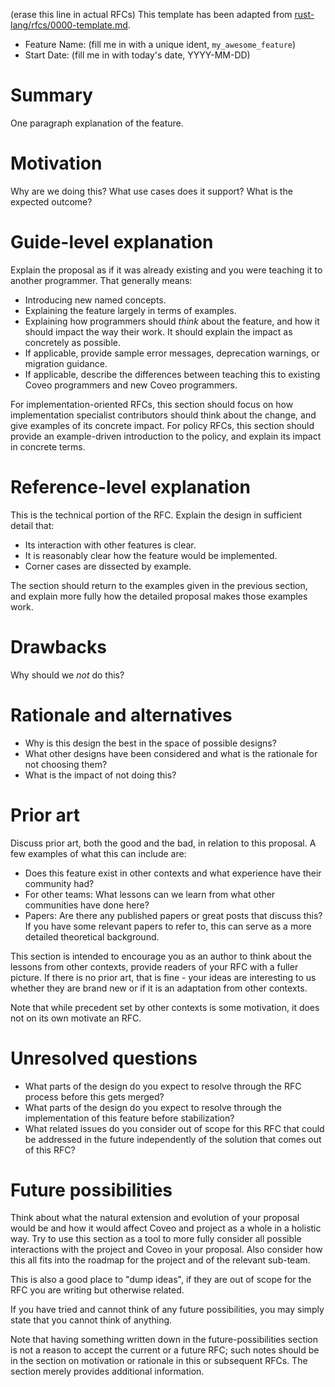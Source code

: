 (erase this line in actual RFCs) This template has been adapted from [rust-lang/rfcs/0000-template.md](https://github.com/rust-lang/rfcs/blob/master/0000-template.md).

- Feature Name: (fill me in with a unique ident, `my_awesome_feature`)
- Start Date: (fill me in with today's date, YYYY-MM-DD)

# Summary

[summary]: #summary

One paragraph explanation of the feature.

# Motivation

[motivation]: #motivation

Why are we doing this? What use cases does it support? What is the expected outcome?

# Guide-level explanation

[guide-level-explanation]: #guide-level-explanation

Explain the proposal as if it was already existing and you were teaching it to another programmer. That generally means:

- Introducing new named concepts.
- Explaining the feature largely in terms of examples.
- Explaining how programmers should _think_ about the feature, and how it should impact the way their work. It should explain the impact as concretely as possible.
- If applicable, provide sample error messages, deprecation warnings, or migration guidance.
- If applicable, describe the differences between teaching this to existing Coveo programmers and new Coveo programmers.

For implementation-oriented RFCs, this section should focus on how implementation specialist contributors should think about the change, and give examples of its concrete impact. For policy RFCs, this section should provide an example-driven introduction to the policy, and explain its impact in concrete terms.

# Reference-level explanation

[reference-level-explanation]: #reference-level-explanation

This is the technical portion of the RFC. Explain the design in sufficient detail that:

- Its interaction with other features is clear.
- It is reasonably clear how the feature would be implemented.
- Corner cases are dissected by example.

The section should return to the examples given in the previous section, and explain more fully how the detailed proposal makes those examples work.

# Drawbacks

[drawbacks]: #drawbacks

Why should we _not_ do this?

# Rationale and alternatives

[rationale-and-alternatives]: #rationale-and-alternatives

- Why is this design the best in the space of possible designs?
- What other designs have been considered and what is the rationale for not choosing them?
- What is the impact of not doing this?

# Prior art

[prior-art]: #prior-art

Discuss prior art, both the good and the bad, in relation to this proposal.
A few examples of what this can include are:

- Does this feature exist in other contexts and what experience have their community had?
- For other teams: What lessons can we learn from what other communities have done here?
- Papers: Are there any published papers or great posts that discuss this? If you have some relevant papers to refer to, this can serve as a more detailed theoretical background.

This section is intended to encourage you as an author to think about the lessons from other contexts, provide readers of your RFC with a fuller picture.
If there is no prior art, that is fine - your ideas are interesting to us whether they are brand new or if it is an adaptation from other contexts.

Note that while precedent set by other contexts is some motivation, it does not on its own motivate an RFC.

# Unresolved questions

[unresolved-questions]: #unresolved-questions

- What parts of the design do you expect to resolve through the RFC process before this gets merged?
- What parts of the design do you expect to resolve through the implementation of this feature before stabilization?
- What related issues do you consider out of scope for this RFC that could be addressed in the future independently of the solution that comes out of this RFC?

# Future possibilities

[future-possibilities]: #future-possibilities

Think about what the natural extension and evolution of your proposal would be and how it would affect Coveo and project as a whole in a holistic way.
Try to use this section as a tool to more fully consider all possible interactions with the project and Coveo in your proposal.
Also consider how this all fits into the roadmap for the project and of the relevant sub-team.

This is also a good place to "dump ideas", if they are out of scope for the RFC you are writing but otherwise related.

If you have tried and cannot think of any future possibilities, you may simply state that you cannot think of anything.

Note that having something written down in the future-possibilities section is not a reason to accept the current or a future RFC; such notes should be in the section on motivation or rationale in this or subsequent RFCs.
The section merely provides additional information.
